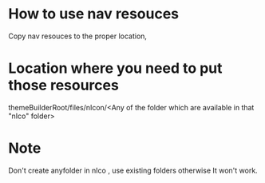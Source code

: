 # How to use nav resouces
Copy nav resouces to the proper location,

# Location where you need to put those resources
themeBuilderRoot/files/nIcon/<Any of the folder which are available in that "nIco" folder>

# Note
Don't create anyfolder in nIco , use existing folders otherwise It won't work.
